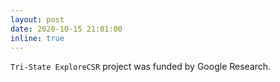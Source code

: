 ```yaml
---
layout: post
date: 2020-10-15 21:01:00
inline: true
---
```


`Tri-State ExploreCSR` project was funded by Google Research.
